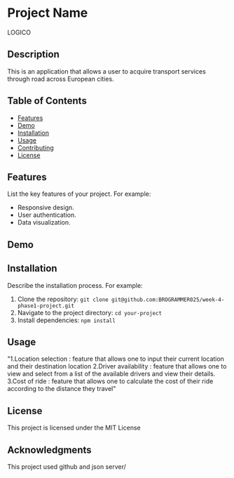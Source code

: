 # Project Name
LOGICO

## Description
This is an application that allows a user to acquire transport services through road across European cities.

## Table of Contents

- [Features](#features)
- [Demo](#demo)
- [Installation](#installation)
- [Usage](#usage)
- [Contributing](#contributing)
- [License](#license)

## Features

List the key features of your project. For example:
- Responsive design.
- User authentication.
- Data visualization.

## Demo



## Installation

Describe the installation process. For example:

1. Clone the repository: `git clone git@github.com:BROGRAMMER025/week-4-phase1-project.git`
2. Navigate to the project directory: `cd your-project`
3. Install dependencies: `npm install`

## Usage
"1.Location selection : feature that allows one to input their current location and their destination location
2.Driver availability : feature that allows one to view and select from a list of the available drivers and view their details.
3.Cost of ride : feature that allows one to calculate the cost of their ride according to the distance they travel"


## License

This project is licensed under the MIT License

## Acknowledgments

This project used github and json server/

